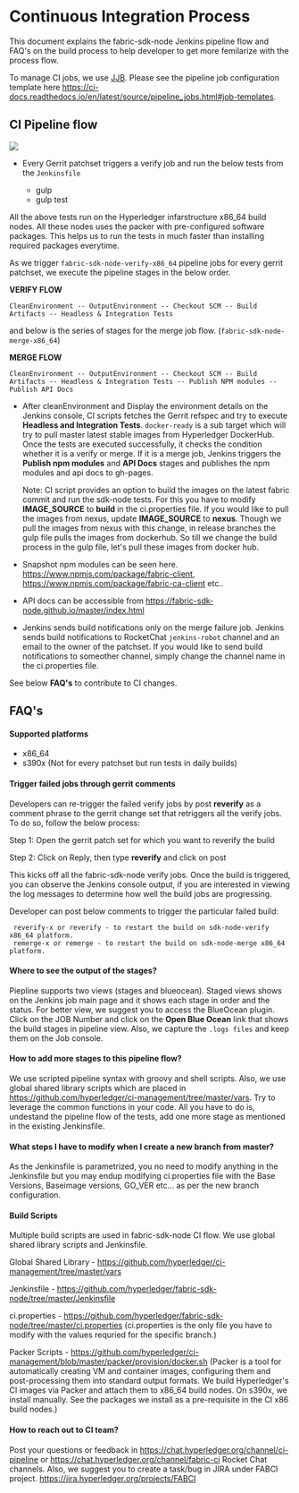 # Continuous Integration Process

This document explains the fabric-sdk-node Jenkins pipeline flow and FAQ's on the build process to
help developer to get more femilarize with the process flow.

To manage CI jobs, we use [JJB](https://docs.openstack.org/infra/jenkins-job-builder). Please see
the pipeline job configuration template here https://ci-docs.readthedocs.io/en/latest/source/pipeline_jobs.html#job-templates.

## CI Pipeline flow

![](images/sdk-node-pipeline.png)

- Every Gerrit patchset triggers a verify job and run the below tests from the `Jenkinsfile`

  - gulp
  - gulp test

All the above tests run on the Hyperledger infarstructure x86_64 build nodes. All these nodes uses
the packer with pre-configured software packages. This helps us to run the tests in much faster than
installing required packages everytime.

As we trigger `fabric-sdk-node-verify-x86_64` pipeline jobs for every gerrit patchset, we execute
the pipeline stages in the below order.

**VERIFY FLOW**

    CleanEnvironment -- OutputEnvironment -- Checkout SCM -- Build Artifacts -- Headless & Integration Tests

and below is the series of stages for the merge job flow. (`fabric-sdk-node-merge-x86_64`)

 **MERGE FLOW**

    CleanEnvironment -- OutputEnvironment -- Checkout SCM -- Build Artifacts -- Headless & Integration Tests -- Publish NPM modules -- Publish API Docs

- After cleanEnvironment and Display the environment details on the Jenkins console, CI scripts
  fetches the Gerrit refspec and try to execute **Headless and Integration Tests**. `docker-ready`
  is a sub target which will try to pull master latest stable images from Hyperledger DockerHub.
  Once the tests are executed successfully, it checks the condition whether it is a verify or merge.
  If it is a merge job, Jenkins triggers the **Publish npm modules** and **API Docs** stages and publishes
  the npm modules and api docs to gh-pages.

  Note: CI script provides an option to build the images on the latest fabric commit and run the
  sdk-node tests. For this you have to modify **IMAGE_SOURCE** to **build** in the ci.properties file.
  If you would like to pull the images from nexus, update **IMAGE_SOURCE** to **nexus**.
  Though we pull the images from nexus with this change, in release branches the gulp file pulls the
  images from dockerhub. So till we change the build process in the gulp file, let's pull these images
  from docker hub.

- Snapshot npm modules can be seen here. https://www.npmjs.com/package/fabric-client, https://www.npmjs.com/package/fabric-ca-client etc..

- API docs can be accessible from https://fabric-sdk-node.github.io/master/index.html

- Jenkins sends build notifications only on the merge failure job. Jenkins sends build notifications
  to RocketChat `jenkins-robot` channel and an email to the owner of the patchset. If you would like to
  send build notifications to someother channel, simply change the channel name in the ci.properties file.

See below **FAQ's** to contribute to CI changes.

## FAQ's

#### Supported platforms

- x86_64
- s390x (Not for every patchset but run tests in daily builds)

#### Trigger failed jobs through gerrit comments

Developers can re-trigger the failed verify jobs by post **reverify** as a comment phrase to the gerrit
change set that retriggers all the verify jobs. To do so, follow the below process:

Step 1: Open the gerrit patch set for which you want to reverify the build

Step 2: Click on Reply, then type **reverify** and click on post

This kicks off all the fabric-sdk-node verify jobs. Once the build is triggered, you can observe the
Jenkins console output, if you are interested in viewing the log messages to determine how well the
build jobs are progressing.

Developer can post below comments to trigger the particular failed build:
    
     reverify-x or reverify - to restart the build on sdk-node-verify x86_64 platform.
     remerge-x or remerge - to restart the build on sdk-node-merge x86_64 platform.

#### Where to see the output of the stages?

Piepline supports two views (stages and blueocean). Staged views shows on the Jenkins job
main page and it shows each stage in order and the status. For better view, we suggest you to
access the BlueOcean plugin. Click on the JOB Number and click on the **Open Blue Ocean** link
that shows the build stages in pipeline view. Also, we capture the `.logs files` and keep them
on the Job console.

#### How to add more stages to this pipeline flow?

We use scripted pipeline syntax with groovy and shell scripts. Also, we use global shared library
scripts which are placed in https://github.com/hyperledger/ci-management/tree/master/vars. Try to
leverage the common functions in your code. All you have to do is, undestand the pipeline flow of
the tests, add one more stage as mentioned in the existing Jenkinsfile.

#### What steps I have to modify when I create a new branch from master?

As the Jenkinsfile is parametrized, you no need to modify anything in the Jenkinsfile but you may endup modifying ci.properties file with the Base Versions, Baseimage versions, GO_VER etc... as per the new branch configuration.

#### Build Scripts

Multiple build scripts are used in fabric-sdk-node CI flow. We use global shared library scripts
and Jenkinsfile.

Global Shared Library - https://github.com/hyperledger/ci-management/tree/master/vars

Jenkinsfile           - https://github.com/hyperledger/fabric-sdk-node/tree/master/Jenkinsfile

ci.properties         - https://github.com/hyperledger/fabric-sdk-node/tree/master/ci.properties
(ci.properties is the only file you have to modify with the values requried for the specific branch.)

Packer Scripts        - https://github.com/hyperledger/ci-management/blob/master/packer/provision/docker.sh
(Packer is a tool for automatically creating VM and container images, configuring them and
post-processing them into standard output formats. We build Hyperledger's CI images via Packer
and attach them to x86_64 build nodes. On s390x, we install manually. See the packages we install
as a pre-requisite in the CI x86 build nodes.)

#### How to reach out to CI team?

Post your questions or feedback in https://chat.hyperledger.org/channel/ci-pipeline or https://chat.hyperledger.org/channel/fabric-ci Rocket Chat channels. Also, we suggest you to create a task/bug in JIRA under FABCI project. https://jira.hyperledger.org/projects/FABCI